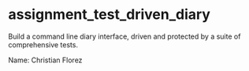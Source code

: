 # assignment_test_driven_diary
Build a command line diary interface, driven and protected by a suite of comprehensive tests.

Name: Christian Florez